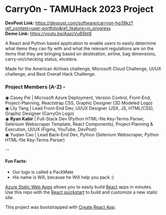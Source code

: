 # CarryOn - TAMUHack 2023 Project

<strong>DevPost Link: </strong>https://devpost.com/software/carryon-hg39kz?ref_content=user-portfolio&ref_feature=in_progress
</br>
<strong>Demo Link: </strong>https://youtu.be/AazcVu65bt8

A React and Python based application to enable users to easily determine what items they can fly with and what the relevant regulations are on the items that they are bringing based on destination, airline, bag dimensions, carry-on/checking status, etcetera. 

Made for the American Airlines challenge, Microsoft Cloud Challenge, UI/UX challenge, and Best Overall Hack Challenge.

### Project Members (A-Z) - 
◉ Casey Pei | Microsoft Azure Deployment, Version Control, Front-End, Project-Planning, Reactstrap CSS, Graphic Designer (3D Modeled Logo) 
</br>
◉ Lily Tang | Lead Front-End Dev, UI/UX Designer (JSX, JS, HTML/CSS), Graphic Designer (CarryOn Logo) 
</br>
◉ <strong>Ryan Kabir</strong> | Full-Stack Dev (Python HTML-file Key-Terms Parser, Selenium Webscraper Template, React Components), Project Planning & Execution, UI/UX (Figma, YouTube, DevPost) 
</br>
◉ Yuqian Cao | Lead Back-End Dev, Python (Selenium Webscraper, Python HTML-file Key-Terms Parser)

--

#### Fun Facts:
- Our logo is called a PackMate
- His name is Will, because he Will help you pack :)


[Azure Static Web Apps](https://docs.microsoft.com/azure/static-web-apps/overview) allows you to easily build [React](https://reactjs.org/) apps in minutes. Use this repo with the [React quickstart](https://docs.microsoft.com/azure/static-web-apps/getting-started?tabs=react) to build and customize a new static site.

This project was bootstrapped with [Create React App](https://github.com/facebook/create-react-app).

